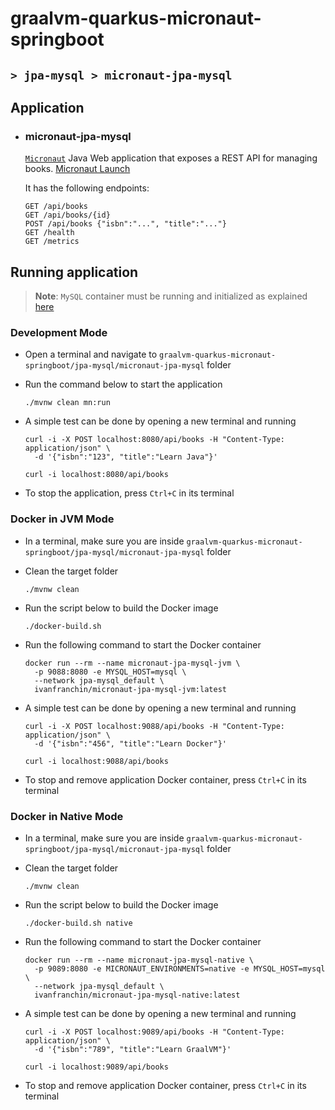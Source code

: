# graalvm-quarkus-micronaut-springboot
## `> jpa-mysql > micronaut-jpa-mysql`

## Application

- ### micronaut-jpa-mysql

  [`Micronaut`](https://micronaut.io/) Java Web application that exposes a REST API for managing books. [Micronaut Launch](https://micronaut.io/launch?type=DEFAULT&name=micronaut-jpa-mysql&package=com.ivanfranchin.micronautjpamysql&javaVersion=JDK_17&lang=JAVA&build=MAVEN&test=JUNIT&features=jib&features=graalvm&features=http-client&features=micrometer-prometheus&features=validation&features=jackson-databind&features=mysql&features=lombok&features=data-jpa&version=4.6.3)

  It has the following endpoints:
  ```
  GET /api/books
  GET /api/books/{id}
  POST /api/books {"isbn":"...", "title":"..."}
  GET /health
  GET /metrics
  ```

## Running application

> **Note**: `MySQL` container must be running and initialized as explained [here](https://github.com/ivangfr/graalvm-quarkus-micronaut-springboot/tree/master/jpa-mysql#start-environment)

### Development Mode

- Open a terminal and navigate to `graalvm-quarkus-micronaut-springboot/jpa-mysql/micronaut-jpa-mysql` folder

- Run the command below to start the application
  ```
  ./mvnw clean mn:run
  ```

- A simple test can be done by opening a new terminal and running
  ```
  curl -i -X POST localhost:8080/api/books -H "Content-Type: application/json" \
    -d '{"isbn":"123", "title":"Learn Java"}'
  
  curl -i localhost:8080/api/books
  ```

- To stop the application, press `Ctrl+C` in its terminal

### Docker in JVM Mode

- In a terminal, make sure you are inside `graalvm-quarkus-micronaut-springboot/jpa-mysql/micronaut-jpa-mysql` folder

- Clean the target folder
  ```
  ./mvnw clean
  ```

- Run the script below to build the Docker image
  ```
  ./docker-build.sh
  ```

- Run the following command to start the Docker container
  ```
  docker run --rm --name micronaut-jpa-mysql-jvm \
    -p 9088:8080 -e MYSQL_HOST=mysql \
    --network jpa-mysql_default \
    ivanfranchin/micronaut-jpa-mysql-jvm:latest
  ```

- A simple test can be done by opening a new terminal and running
  ```
  curl -i -X POST localhost:9088/api/books -H "Content-Type: application/json" \
    -d '{"isbn":"456", "title":"Learn Docker"}'
  
  curl -i localhost:9088/api/books
  ```

- To stop and remove application Docker container, press `Ctrl+C` in its terminal

### Docker in Native Mode

- In a terminal, make sure you are inside `graalvm-quarkus-micronaut-springboot/jpa-mysql/micronaut-jpa-mysql` folder

- Clean the target folder
  ```
  ./mvnw clean
  ```

- Run the script below to build the Docker image
  ```
  ./docker-build.sh native
  ```

- Run the following command to start the Docker container
  ```
  docker run --rm --name micronaut-jpa-mysql-native \
    -p 9089:8080 -e MICRONAUT_ENVIRONMENTS=native -e MYSQL_HOST=mysql \
    --network jpa-mysql_default \
    ivanfranchin/micronaut-jpa-mysql-native:latest
  ```

- A simple test can be done by opening a new terminal and running
  ```
  curl -i -X POST localhost:9089/api/books -H "Content-Type: application/json" \
    -d '{"isbn":"789", "title":"Learn GraalVM"}'
  
  curl -i localhost:9089/api/books
  ```

- To stop and remove application Docker container, press `Ctrl+C` in its terminal
